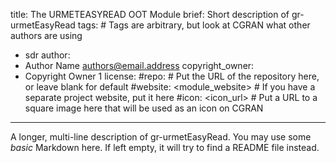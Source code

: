title: The URMETEASYREAD OOT Module
brief: Short description of gr-urmetEasyRead
tags: # Tags are arbitrary, but look at CGRAN what other authors are using
  - sdr
author:
  - Author Name <authors@email.address>
copyright_owner:
  - Copyright Owner 1
license:
#repo: # Put the URL of the repository here, or leave blank for default
#website: <module_website> # If you have a separate project website, put it here
#icon: <icon_url> # Put a URL to a square image here that will be used as an icon on CGRAN
---
A longer, multi-line description of gr-urmetEasyRead.
You may use some *basic* Markdown here.
If left empty, it will try to find a README file instead.
